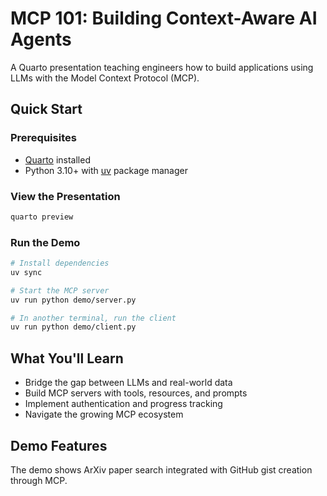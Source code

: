 # MCP 101: Building Context-Aware AI Agents

A Quarto presentation teaching engineers how to build applications using LLMs with the Model Context Protocol (MCP).

## Quick Start

### Prerequisites
- [Quarto](https://quarto.org/docs/get-started/) installed
- Python 3.10+ with [uv](https://docs.astral.sh/uv/) package manager

### View the Presentation

```bash
quarto preview
```

### Run the Demo

```bash
# Install dependencies
uv sync

# Start the MCP server
uv run python demo/server.py

# In another terminal, run the client
uv run python demo/client.py
```

## What You'll Learn

- Bridge the gap between LLMs and real-world data
- Build MCP servers with tools, resources, and prompts
- Implement authentication and progress tracking
- Navigate the growing MCP ecosystem

## Demo Features

The demo shows ArXiv paper search integrated with GitHub gist creation through MCP.
